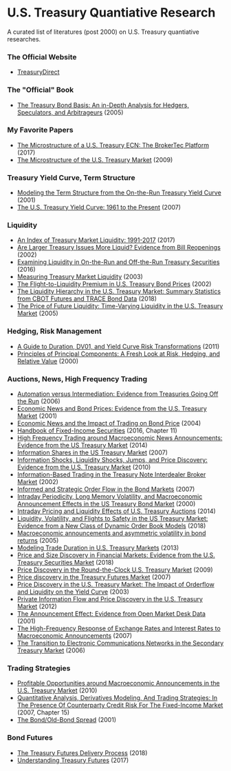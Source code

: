 # U.S. Treasury Quantiative Research

A curated list of literatures (post 2000) on U.S. Treasury quantiative researches.


### The Official Website
* [TreasuryDirect](https://www.treasurydirect.gov/)


### The "Official" Book
* [The Treasury Bond Basis: An in-Depth Analysis for Hedgers, Speculators, and Arbitrageurs](https://www.amazon.com/Treasury-Bond-Basis-Depth-Arbitrageurs/dp/0071456104/ref=sr_1_1?dchild=1&keywords=treasury+bond+basis&qid=1586724485&sr=8-1) (2005)


### My Favorite Papers
* [The Microstructure of a U.S. Treasury ECN: The BrokerTec Platform](https://www.newyorkfed.org/medialibrary/media/research/staff_reports/sr381.pdf) (2017)
* [The Microstructure of the U.S. Treasury Market](https://papers.ssrn.com/sol3/papers.cfm?abstract_id=1070226) (2009)


### Treasury Yield Curve, Term Structure
* [Modeling the Term Structure from the On-the-Run Treasury Yield Curve](https://papers.ssrn.com/sol3/papers.cfm?abstract_id=291340) (2001)
* [The U.S. Treasury Yield Curve: 1961 to the Present](https://www.federalreserve.gov/pubs/feds/2006/200628/200628pap.pdf) (2007)


### Liquidity
* [An Index of Treasury Market Liquidity: 1991-2017](https://www.newyorkfed.org/medialibrary/media/research/staff_reports/sr827.pdf) (2017)
* [Are Larger Treasury Issues More Liquid? Evidence from Bill Reopenings](https://www.jstor.org/stable/3270705?seq=1) (2002)
* [Examining Liquidity in On-the-Run and Off-the-Run Treasury Securities](https://www.treasury.gov/connect/blog/Pages/Examining-Liquidity-in-On-the-Run-and-Off-the-Run-Treasury-Securities.aspx) (2016)
* [Measuring Treasury Market Liquidity](https://www.newyorkfed.org/medialibrary/media/research/epr/03v09n3/0309flempdf.pdf) (2003)
* [The Flight-to-Liquidity Premium in U.S. Treasury Bond Prices](https://www.nber.org/papers/w9312.pdf) (2002)
* [The Liquidity Hierarchy in the U.S. Treasury Market: Summary Statistics from CBOT Futures and TRACE Bond Data](https://www.cftc.gov/sites/default/files/2018-11/Liquidity%20Hierarchy%20in%20Tsy%20Mkt%20v4_ada.pdf) (2018)
* [The Price of Future Liquidity: Time-Varying Liquidity in the U.S. Treasury Market](https://academic.oup.com/rof/article-abstract/9/1/1/1574108?redirectedFrom=fulltext) (2005)


### Hedging, Risk Management
* [A Guide to Duration, DV01, and Yield Curve Risk Transformations](http://www.closemountain.com/papers/risktransform1.pdf) (2011)
* [Principles of Principal Components: A Fresh Look at Risk, Hedging, and Relative Value](http://quantlabs.net/academy/download/free_quant_instituitional_books_/[Salomon%20Smith%20Barney]%20Principles%20of%20Principal%20Components%20-%20A%20Fresh%20Look%20at%20Risk,%20Hedging%20and%20Relative%20Value.pdf) (2000)


### Auctions, News, High Frequency Trading
* [Automation versus Intermediation: Evidence from Treasuries Going Off the Run](https://faculty.haas.berkeley.edu/hender/on-off.pdf) (2006)
* [Economic News and Bond Prices: Evidence from the U.S. Treasury Market](https://www.jstor.org/stable/2676223?seq=1) (2001)
* [Economic News and the Impact of Trading on Bond Price](https://www.jstor.org/stable/3694734?seq=1) (2004)
* [Handbook of Fixed-Income Securities](https://www.amazon.com/Fixed-Income-Securities-Handbooks-Engineering-Econometrics-ebook/dp/B01DEWCS3W/ref=sr_1_1?dchild=1&keywords=handbook+of+fixed+income+pietro&qid=1586713734&s=books&sr=1-1) (2016, Chapter 11)
* [High Frequency Trading around Macroeconomic News Announcements: Evidence from the US Treasury Market](https://www.bankofcanada.ca/wp-content/uploads/2014/12/wp2014-56.pdf) (2014)
* [Information Shares in the US Treasury Market](https://pdfs.semanticscholar.org/4ce0/c5cd11f48361fc529c6a5c0758643eacb348.pdf) (2007)
* [Information Shocks, Liquidity Shocks, Jumps, and Price Discovery: Evidence from the U.S. Treasury Market](https://www.cambridge.org/core/journals/journal-of-financial-and-quantitative-analysis/article/information-shocks-liquidity-shocks-jumps-and-price-discovery-evidence-from-the-us-treasury-market/59C0B3C06EBBA04BB16F737A0A2DB122) (2010)
* [Information-Based Trading in the Treasury Note Interdealer Broker Market](https://www.sciencedirect.com/science/article/abs/pii/S1042957302903384) (2002)
* [Informed and Strategic Order Flow in the Bond Markets](https://academic.oup.com/rfs/article-abstract/20/6/1975/1575509?redirectedFrom=fulltext) (2007)
* [Intraday Periodicity, Long Memory Volatility, and Macroeconomic Announcement Effects in the US Treasury Bond Market](https://www.sciencedirect.com/science/article/abs/pii/S0927539800000025) (2000)
* [Intraday Pricing and Liquidity Effects of U.S. Treasury Auctions](http://apps.olin.wustl.edu/Conf/CFAR-FTG/Files/pdf/2017/110.pdf) (2014)
* [Liquidity, Volatility, and Flights to Safety in the US Treasury Market: Evidence from a New Class of Dynamic Order Book Models](https://www.econstor.eu/bitstream/10419/93594/1/733627927.pdf) (2018)
* [Macroeconomic announcements and asymmetric volatility in bond returns](https://www.sciencedirect.com/science/article/abs/pii/S0378426606000112) (2005)
* [Modeling Trade Duration in U.S. Treasury Markets](https://www.tandfonline.com/doi/abs/10.1080/14697688.2012.745011) (2013)
* [Price and Size Discovery in Financial Markets: Evidence from the U.S. Treasury Securities Market](https://www.newyorkfed.org/medialibrary/media/research/staff_reports/sr624.pdf) (2018)
* [Price Discovery in the Round-the-Clock U.S. Treasury Market](https://www.sciencedirect.com/science/article/abs/pii/S1042957309000035) (2009)
* [Price discovery in the Treasury Futures Market](https://faculty.fuqua.duke.edu/~mbrandt/papers/published/cti.pdf) (2007)
* [Price Discovery in the U.S. Treasury Market: The Impact of Orderflow and Liquidity on the Yield Curve](https://www.nber.org/papers/w9529.pdf) (2003)
* [Private Information Flow and Price Discovery in the U.S. Treasury Market](https://papers.ssrn.com/sol3/papers.cfm?abstract_id=2139702) (2012)
* [The Announcement Effect: Evidence from Open Market Desk Data](https://core.ac.uk/download/pdf/6792938.pdf) (2001)
* [The High-Frequency Response of Exchange Rates and Interest Rates to Macroeconomic Announcements](https://www.sciencedirect.com/science/article/abs/pii/S0304393206001565) (2007)
* [The Transition to Electronic Communications Networks in the Secondary Treasury Market](https://files.stlouisfed.org/files/htdocs/publications/review/06/11/Mizrach.pdf) (2006)


### Trading Strategies
* [Profitable Opportunities around Macroeconomic Announcements in the U.S. Treasury Market](http://dr.library.brocku.ca/bitstream/handle/10464/3364/Brock_Luo_Haiming_2011.pdf?sequence=1) (2010)
* [Quantitative Analysis, Derivatives Modeling, And Trading Strategies: In The Presence Of Counterparty Credit Risk For The Fixed-Income Market](https://www.amazon.com/Quantitative-Analysis-Derivatives-Modeling-Strategies/dp/9813203226/ref=sr_1_1?dchild=1&keywords=quantiative+analysis+derivative+modeling+and+trading&qid=1586714088&s=books&sr=1-1-spell) (2007, Chapter 15)
* [The Bond/Old-Bond Spread](https://www.sciencedirect.com/science/article/abs/pii/S0304405X02002076) (2001)


### Bond Futures
* [The Treasury Futures Delivery Process](https://www.cmegroup.com/trading/interest-rates/files/us-treasury-futures-delivery-process.pdf) (2018)
* [Understanding Treasury Futures](https://www.cmegroup.com/education/files/understanding-treasury-futures.pdf) (2017)
